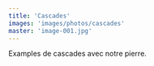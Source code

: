 ```yaml
---
title: 'Cascades'
images: 'images/photos/cascades'
master: 'image-001.jpg'
---
```


Examples de cascades avec notre pierre.

